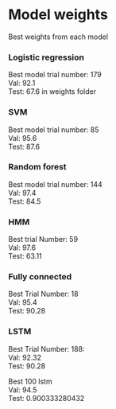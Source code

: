 # Model weights

Best weights from each model

### Logistic regression    
Best model trial number: 179    
Val: 92.1    
Test: 67.6 in weights folder    

### SVM     
Best model trial number: 85    
Val: 95.6    
Test: 87.6    

### Random forest    
Best model trial number: 144    
Val: 97.4    
Test: 84.5    

### HMM    
Best trial Number: 59    
Val: 97.6    
Test: 63.11    

### Fully connected    
Best Trial Number: 18    
Val: 95.4    
Test: 90.28    

### LSTM    
Best Trial Number: 188:    
Val: 92.32    
Test: 90.28    

Best 100 lstm    
Val: 94.5    
Test: 0.900333280432    
